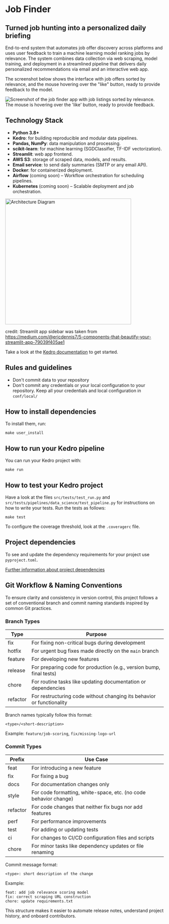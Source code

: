 # Job Finder

## Turned job hunting into a personalized daily briefing

End-to-end system that automates job offer discovery across platforms and uses user feedback to train a machine learning model ranking jobs by relevance. 
The system combines data collection via web scraping, model training, and deployment in a streamlined pipeline that delivers daily personalized recommendations via email and an interactive web app.

The screenshot below shows the interface with job offers sorted by relevance, 
and the mouse hovering over the "like" button, ready to provide feedback to the model.

![Screenshot of the job finder app with job listings sorted by relevance. The mouse is hovering over the 'like' button, ready to provide feedback.](https://github.com/user-attachments/assets/c1b122b6-6656-4089-8b0e-8e333a92ee2e)


## Technology Stack

- **Python 3.8+**
- **Kedro**: for building reproducible and modular data pipelines.
- **Pandas, NumPy**: data manipulation and processing.
- **scikit-learn**: for machine learning (SGDClassifier, TF-IDF vectorization).
- **Streamlit**: web app frontend.
- **AWS S3**: storage of scraped data, models, and results.
- **Email service**: to send daily summaries (SMTP or any email API).
- **Docker**: for containerized deployment.
- **Airflow** (coming soon) – Workflow orchestration for scheduling pipelines.
- **Kubernetes** (coming soon) – Scalable deployment and job orchestration.

<img src="docs/architecture.png" alt="Architecture Diagram" height="400"/>

credit: Streamlit app sidebar was taken from https://medium.com/@ericdennis7/5-components-that-beautify-your-streamlit-app-79039f405ae1


Take a look at the [Kedro documentation](https://docs.kedro.org) to get started.

## Rules and guidelines

* Don't commit data to your repository
* Don't commit any credentials or your local configuration to your repository. Keep all your credentials and local configuration in `conf/local/`

## How to install dependencies

To install them, run:

```
make user_install
```

## How to run your Kedro pipeline

You can run your Kedro project with:

```
make run
```

## How to test your Kedro project

Have a look at the files `src/tests/test_run.py` and `src/tests/pipelines/data_science/test_pipeline.py` for instructions on how to write your tests. Run the tests as follows:

```
make test
```

To configure the coverage threshold, look at the `.coveragerc` file.

## Project dependencies

To see and update the dependency requirements for your project use `pyproject.toml`.

[Further information about project dependencies](https://docs.kedro.org/en/stable/kedro_project_setup/dependencies.html#project-specific-dependencies)


## Git Workflow & Naming Conventions

To ensure clarity and consistency in version control, this project follows a set of conventional branch and commit naming standards inspired by common Git practices.

### Branch Types

| Type      | Purpose                                                                 |
|-----------|-------------------------------------------------------------------------|
| fix       | For fixing non-critical bugs during development                         |
| hotfix    | For urgent bug fixes made directly on the `main` branch                 |
| feature   | For developing new features                                             |
| release   | For preparing code for production (e.g., version bump, final tests)     |
| chore     | For routine tasks like updating documentation or dependencies           |
| refactor  | For restructuring code without changing its behavior or functionality   |

Branch names typically follow this format:

```
<type>/<short-description>
```

Example: `feature/job-scoring`, `fix/missing-logo-url`

### Commit Types


| Prefix     | Use Case                                                       |
|------------|----------------------------------------------------------------|
| feat       | For introducing a new feature                                  |
| fix        | For fixing a bug                                               |
| docs       | For documentation changes only                                 |
| style      | For code formatting, white-space, etc. (no code behavior change)|
| refactor   | For code changes that neither fix bugs nor add features        |
| perf       | For performance improvements                                   |
| test       | For adding or updating tests                                   |
| ci         | For changes to CI/CD configuration files and scripts           |
| chore      | For minor tasks like dependency updates or file renaming       |

Commit message format:

```
<type>: short description of the change
```

Example:

```
feat: add job relevance scoring model
fix: correct scraping URL construction
chore: update requirements.txt
```

This structure makes it easier to automate release notes, understand project history, and onboard contributors.


